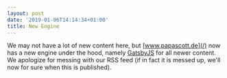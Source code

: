 ```yaml
---
layout: post
date: '2019-01-06T14:14:34+01:00'
title: New Engine
---
```


We may not have a lot of new content here, but [www.papascott.de](/) now has a new engine under the hood, namely
[GatsbyJS](https://www.gatsbyjs.com) for all newer content. We apologize for messing with our RSS feed (if in
fact it is messed up, we'll now for sure when this is published).
